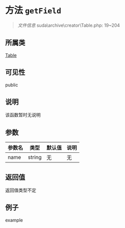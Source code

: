 # 方法 `getField`



> *文件信息* suda\archive\creator\Table.php: 19~204

## 所属类 

[Table](../Table.md)

## 可见性

 public 

## 说明

该函数暂时无说明


## 参数


| 参数名 | 类型 | 默认值 | 说明 |
|--------|-----|-------|-------|
| name |  string | 无 | 无 |



## 返回值

返回值类型不定


## 例子

example